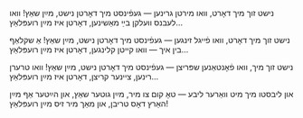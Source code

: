 נישט זוך מיך דאָרט, וואו מירטן גרינען ―
געפֿינסט מיך דאָרטן נישט, מײַן שאַץ!
וואו לעבנס וועלקן בײַ מאַשינען,
דאָרטן איז מײַן רועפּלאַץ…

נישט זוך מיך דאָרט, וואו פֿייגל זינגען ―
געפֿינסט מיך דאָרטן נישט, מײַן שאַץ!
אַ שקלאַף בין איך ― וואו קייטן קלינגען,
דאָרטן איז מײַן רועפּלאַץ…

נישט זוך מיך, וואו פֿאָנטאַנען שפּריצן ―
געפֿינסט מיך דאָרטן נישט, מײַן שאַץ!
וואו טרערן רינען, ציינער קריצן,
דאָרטן איז מײַן רועפּלאַץ…

און ליבסטו מיך מיט וואַרער ליבע ―
טאָ קום צו מיר, מײַן גוטער שאַץ,
און הײַטער אַף מײַן האַרץ דאָס טריבן,
און מאַך מיר זיס מײַן רועפּלאַץ! 
